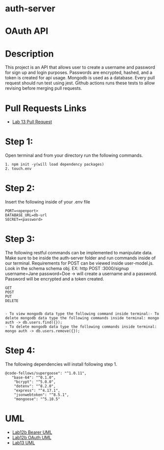# auth-server
# OAuth API

# Description
This project is an API that allows user to create a username and password for sign up and login purposes. Passwords are encrypted, hashed, and a token is created for api usage. Mongodb is used as a database. Every pull request should run test using jest. Github actions runs these tests to allow revising before merging pull requests.

# Pull Requests Links
- [Lab 13 Pull Request](https://github.com/jonnyleealas/auth-server/pull/3)


# Step 1:
Open terminal and from your directory run the following commands.
```
1. npm init -y(will load dependency packages)
2. touch.env
```
# Step 2:
Insert the following inside of your .env file
```
PORT=<openport>
DATABASE_URL=db-url
SECRET=<password>

```
# Step 3:
The following restful commands can be implemented to manipulate data. Make sure to be inside the auth-server folder and run commands inside of our terminal. Requirements for POST can be viewed inside user-model.js. Look in the schema schema obj. 
EX: http POST :3000/signup username=Jane password=Doe -> will create a username and a password. Password will be encrypted and a token created.

```
GET
POST
PUT
DELETE


```
```
- To view mongodb data type the following command inside terminal:- To delete mongodb data type the following commands inside terminal: mongo auth -> db.users.find({});
- To delete mongodb data type the following commands inside terminal: mongo auth -> db.users.remove({});
```
# Step 4: 
The following dependencies will install following step 1.
```
@code-fellows/supergoose": "^1.0.11",
   "base-64": "^0.1.0",
    "bcrypt": "^5.0.0",
    "dotenv": "^8.2.0",
    "express": "^4.17.1",
    "jsonwebtoken": "^8.5.1",
    "mongoose": "^5.10.5"

```






# UML
- [Lab12b Bearer UML](./assets/bearer.md)
- [Lab12b OAuth UML](./assets/oauth.md)
- [Lab13 UML](./assets/uml13.md)
